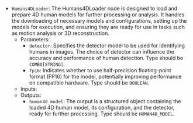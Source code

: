 - `Humans4DLoader`: The Humans4DLoader node is designed to load and prepare 4D human models for further processing or analysis. It handles the downloading of necessary models and configurations, setting up the models for execution, and ensuring they are ready for use in tasks such as motion analysis or 3D reconstruction.
    - Parameters:
        - `detector`: Specifies the detector model to be used for identifying humans in images. The choice of detector can influence the accuracy and performance of human detection. Type should be `COMBO[STRING]`.
        - `fp16`: Indicates whether to use half-precision floating-point format (FP16) for the model, potentially improving performance on compatible hardware. Type should be `BOOLEAN`.
    - Inputs:
    - Outputs:
        - `human4d_model`: The output is a structured object containing the loaded 4D human model, its configuration, and the detector, ready for further processing. Type should be `HUMAN4D_MODEL`.
